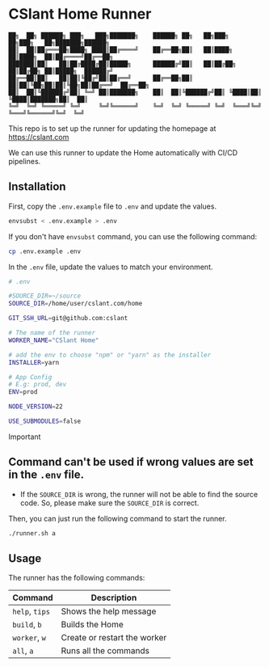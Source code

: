 # CSlant Home Runner

```text
██╗  ██╗ ██████╗ ███╗   ███╗███████╗    ██████╗ ██╗   ██╗███╗   ██╗███╗   ██╗███████╗██████╗ 
██║  ██║██╔═══██╗████╗ ████║██╔════╝    ██╔══██╗██║   ██║████╗  ██║████╗  ██║██╔════╝██╔══██╗
███████║██║   ██║██╔████╔██║█████╗      ██████╔╝██║   ██║██╔██╗ ██║██╔██╗ ██║█████╗  ██████╔╝
██╔══██║██║   ██║██║╚██╔╝██║██╔══╝      ██╔══██╗██║   ██║██║╚██╗██║██║╚██╗██║██╔══╝  ██╔══██╗
██║  ██║╚██████╔╝██║ ╚═╝ ██║███████╗    ██║  ██║╚██████╔╝██║ ╚████║██║ ╚████║███████╗██║  ██║
╚═╝  ╚═╝ ╚═════╝ ╚═╝     ╚═╝╚══════╝    ╚═╝  ╚═╝ ╚═════╝ ╚═╝  ╚═══╝╚═╝  ╚═══╝╚══════╝╚═╝  ╚═╝
```

This repo is to set up the runner for updating the homepage at https://cslant.com

We can use this runner to update the Home automatically with CI/CD pipelines.

## Installation

First, copy the `.env.example` file to `.env` and update the values.

```bash
envsubst < .env.example > .env
```

If you don't have `envsubst` command, you can use the following command:

```bash
cp .env.example .env
```

In the `.env` file, update the values to match your environment.

```bash
# .env

#SOURCE_DIR=~/source
SOURCE_DIR=/home/user/cslant.com/home

GIT_SSH_URL=git@github.com:cslant

# The name of the runner
WORKER_NAME="CSlant Home"

# add the env to choose "npm" or "yarn" as the installer
INSTALLER=yarn

# App Config
# E.g: prod, dev
ENV=prod

NODE_VERSION=22

USE_SUBMODULES=false
```

> [!IMPORTANT]
> ## Command can't be used if wrong values are set in the `.env` file.
> * If the `SOURCE_DIR` is wrong, the runner will not be able to find the source code. So, please make sure the `SOURCE_DIR` is correct.

Then, you can just run the following command to start the runner.

```bash
./runner.sh a
```

## Usage

The runner has the following commands:

| Command        | Description                  |
|----------------|------------------------------|
| `help`, `tips` | Shows the help message       |
| `build`, `b`   | Builds the Home              |
| `worker`, `w`  | Create or restart the worker |
| `all`, `a`     | Runs all the commands        |
